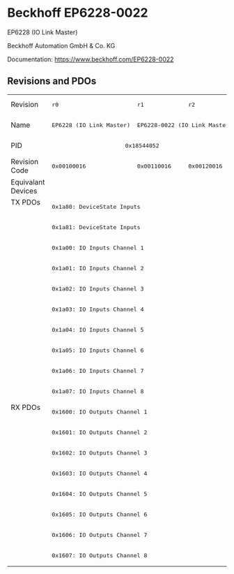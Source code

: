 # Beckhoff EP6228-0022

EP6228 (IO Link Master)

Beckhoff Automation GmbH & Co. KG

Documentation: <a href="https://www.beckhoff.com/EP6228-0022">https://www.beckhoff.com/EP6228-0022</a>

## Revisions and PDOs
<table>
<tr >
<td class="first">Revision</td>
<td ><pre>r0</pre></td>
<td ><pre>r1</pre></td>
<td ><pre>r2</pre></td>
</tr>
<tr >
<td class="first">Name</td>
<td ><pre>EP6228 (IO Link Master)</pre></td>
<td  colspan=2 align="center"><pre>EP6228-0022 (IO Link Master)</pre></td>
</tr>
<tr >
<td class="first">PID</td>
<td  colspan=3 align="center"><pre>0x18544052</pre></td>
</tr>
<tr >
<td class="first">Revision Code</td>
<td ><pre>0x00100016</pre></td>
<td ><pre>0x00110016</pre></td>
<td ><pre>0x00120016</pre></td>
</tr>
<tr >
<td class="first">Equivalant Devices</td>
<td  colspan=3 align="center"></td>
</tr>
<tr class="txpdo pdosection">
<td class="first" rowspan=10 valign=top>TX PDOs</td>
<td colspan=3 align="left"><pre>0x1a80: DeviceState Inputs</pre></td>
<td></td>
</tr>
<tr class="txpdo pdosection">
<td  colspan=3 align="left"><pre>0x1a81: DeviceState Inputs</pre></td>
</tr>
<tr class="txpdo pdosection">
<td  colspan=3 align="left"><pre>0x1a00: IO Inputs Channel 1</pre></td>
</tr>
<tr class="txpdo pdosection">
<td  colspan=3 align="left"><pre>0x1a01: IO Inputs Channel 2</pre></td>
</tr>
<tr class="txpdo pdosection">
<td  colspan=3 align="left"><pre>0x1a02: IO Inputs Channel 3</pre></td>
</tr>
<tr class="txpdo pdosection">
<td  colspan=3 align="left"><pre>0x1a03: IO Inputs Channel 4</pre></td>
</tr>
<tr class="txpdo pdosection">
<td  colspan=3 align="left"><pre>0x1a04: IO Inputs Channel 5</pre></td>
</tr>
<tr class="txpdo pdosection">
<td  colspan=3 align="left"><pre>0x1a05: IO Inputs Channel 6</pre></td>
</tr>
<tr class="txpdo pdosection">
<td  colspan=3 align="left"><pre>0x1a06: IO Inputs Channel 7</pre></td>
</tr>
<tr class="txpdo pdosection">
<td  colspan=3 align="left"><pre>0x1a07: IO Inputs Channel 8</pre></td>
</tr>
<tr class="rxpdo pdosection">
<td class="first" rowspan=8 valign=top>RX PDOs</td>
<td colspan=3 align="left"><pre>0x1600: IO Outputs Channel 1</pre></td>
<td></td>
</tr>
<tr class="rxpdo pdosection">
<td  colspan=3 align="left"><pre>0x1601: IO Outputs Channel 2</pre></td>
</tr>
<tr class="rxpdo pdosection">
<td  colspan=3 align="left"><pre>0x1602: IO Outputs Channel 3</pre></td>
</tr>
<tr class="rxpdo pdosection">
<td  colspan=3 align="left"><pre>0x1603: IO Outputs Channel 4</pre></td>
</tr>
<tr class="rxpdo pdosection">
<td  colspan=3 align="left"><pre>0x1604: IO Outputs Channel 5</pre></td>
</tr>
<tr class="rxpdo pdosection">
<td  colspan=3 align="left"><pre>0x1605: IO Outputs Channel 6</pre></td>
</tr>
<tr class="rxpdo pdosection">
<td  colspan=3 align="left"><pre>0x1606: IO Outputs Channel 7</pre></td>
</tr>
<tr class="rxpdo pdosection">
<td  colspan=3 align="left"><pre>0x1607: IO Outputs Channel 8</pre></td>
</tr>
</table>
